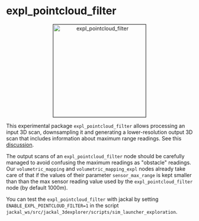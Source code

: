 # expl_pointcloud_filter



<p align="center">
<img src="../../../images/expl_pointcloud_filter.png" alt="expl_pointcloud_filter" height="250" border="1" />
</p>

This experimental package `expl_pointcloud_filter` allows processing an input 3D scan, downsampling it and generating a lower-resolution output 3D scan that includes information about maximum range readings. See this [discussion](../../../README.exploration.md#exploration-configuration-and-maximum-sensor-readings).  

The output scans of an `expl_pointcloud_filter` node should be carefully managed to avoid confusing the maximum readings as "obstacle" readings. Our `volumetric_mapping` and `volumetric_mapping_expl` nodes already take care of that if the values of their parameter `sensor_max_range` is kept smaller than than the max sensor reading value used by the `expl_pointcloud_filter` node (by default 1000m). 

 You can test the `expl_pointcloud_filter` with jackal by setting `ENABLE_EXPL_POINTCLOUD_FILTER=1` in the script `jackal_ws/src/jackal_3dexplorer/scripts/sim_launcher_exploration`.